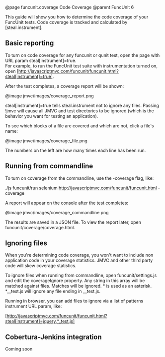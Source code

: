@page funcunit.coverage Code Coverage
@parent FuncUnit 6

This guide will show you how to determine the code coverage of your FuncUnit tests.  Code 
coverage is tracked and calculated by [steal.instrument].

## Basic reporting

To turn on code coverage for any funcunit or qunit test, open the page with URL param steal[instrument]=true.  
For example, to run the FuncUnit test suite with instrumentation turned on, open 
[http://javascriptmvc.com/funcunit/funcunit.html?steal[instrument]=true].

After the test completes, a coverage report will be shown:

@image jmvc/images/coverage_report.png


steal[instrument]=true tells steal.instrument not to ignore any files.  Passing !jmvc will cause all JMVC and test 
directories to be ignored (which is the behavior you want for testing an application).

To see which blocks of a file are covered and which are not, click a file's name:

@image jmvc/images/coverage_file.png


The numbers on the left are how many times each line has been run.

## Running from commandline

To turn on coverage from the commandline, use the -coverage flag, like:

./js funcunit/run selenium http://javascriptmvc.com/funcunit/funcunit.html -coverage

A report will appear on the console after the test completes:

@image jmvc/images/coverage_commandline.png


The results are saved in a JSON file.  To view the report later, open funcunit/coverage/coverage.html.

## Ignoring files

When you're determining code coverage, you won't want to include non application code in your coverage statistics.  JMVC and other 
third party code will skew coverage statistics.

To ignore files when running from commandline, open funcunit/settings.js and edit the coverageIgnore property.  Any string in this 
array will be matched against files.  Matches will be ignored.  * is used as an asterisk.  *__test.js will ignore any file ending in 
__test.js.

Running in browser, you can add files to ignore via a list of patterns instrument URL param, like:

[http://javascriptmvc.com/funcunit/funcunit.html?steal[instrument]=jquery,*_test.js] 

## Cobertura-Jenkins integration

Coming soon